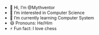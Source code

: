 - 👋 Hi, I’m @Mythventor
- 👀 I’m interested in Computer Science
- 🌱 I’m currently learning Computer System
- 😄 Pronouns: He/Him
- ⚡ Fun fact: I love chess

<!---
Mythventor/Mythventor is a ✨ special ✨ repository because its `README.md` (this file) appears on your GitHub profile.
You can click the Preview link to take a look at your changes.
--->
